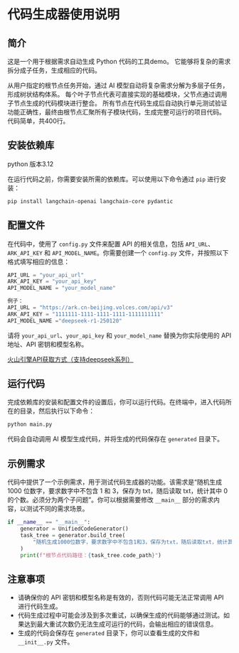 # 代码生成器使用说明

## 简介
这是一个用于根据需求自动生成 Python 代码的工具demo。
它能够将复杂的需求拆分成子任务，生成相应的代码。

从用户指定的根节点任务开始，通过 AI 模型自动将复杂需求分解为多层子任务，形成树状结构体系。
每个叶子节点代表可直接实现的基础模块，父节点通过调用子节点生成的代码模块进行整合。
所有节点在代码生成后自动执行单元测试验证功能正确性，最终由根节点汇聚所有子模块代码，生成完整可运行的项目代码。
代码简单，共400行。


## 安装依赖库
python 版本3.12

在运行代码之前，你需要安装所需的依赖库。可以使用以下命令通过 `pip` 进行安装：
```bash
pip install langchain-openai langchain-core pydantic
```

## 配置文件
在代码中，使用了 `config.py` 文件来配置 API 的相关信息，包括 `API_URL`、`ARK_API_KEY` 和 `API_MODEL_NAME`。你需要创建一个 `config.py` 文件，并按照以下格式填写相应的信息：
```python
API_URL = "your_api_url"
ARK_API_KEY = "your_api_key"
API_MODEL_NAME = "your_model_name"

例子：
API_URL = "https://ark.cn-beijing.volces.com/api/v3"
ARK_API_KEY = "1111111-1111-1111-1111-1111111111"
API_MODEL_NAME ="deepseek-r1-250120"
```
请将 `your_api_url`、`your_api_key` 和 `your_model_name` 替换为你实际使用的 API 地址、API 密钥和模型名称。

[火山引擎API获取方式（支持deepseek系列）](https://zhuanlan.zhihu.com/p/23798747150)

## 运行代码
完成依赖库的安装和配置文件的设置后，你可以运行代码。在终端中，进入代码所在的目录，然后执行以下命令：
```bash
python main.py
```
代码会自动调用 AI 模型生成代码，并将生成的代码保存在 `generated` 目录下。

## 示例需求
代码中提供了一个示例需求，用于测试代码生成器的功能。该需求是“随机生成 1000 位数字，要求数字中不包含 1 和 3，保存为 txt，随后读取 txt，统计其中 0 的个数。必须分为两个子问题”。你可以根据需要修改 `__main__` 部分的需求内容，以测试不同的需求场景。

```python
if __name__ == "__main__":
    generator = UnifiedCodeGenerator()
    task_tree = generator.build_tree(
        "随机生成1000位数字，要求数字中不包含1和3，保存为txt，随后读取txt，统计其中0的个数。必须分为两个子问题"
    )
    print(f"根节点代码路径：{task_tree.code_path}")
```

## 注意事项
- 请确保你的 API 密钥和模型名称是有效的，否则代码可能无法正常调用 API 进行代码生成。
- 代码生成过程中可能会涉及到多次重试，以确保生成的代码能够通过测试。如果达到最大重试次数仍无法生成可运行的代码，会输出相应的错误信息。
- 生成的代码会保存在 `generated` 目录下，你可以查看生成的文件和 `__init__.py` 文件。




